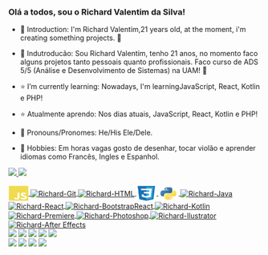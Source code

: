 ### Olá a todos, sou o Richard Valentim da Silva!

- 🥦 Introduction: I'm Richard Valentim,21 years old, at the moment, i'm creating something projects. 🥦    
- 🥦 Indutroducão: Sou Richard Valentim, tenho 21 anos, no momento faco alguns projetos tanto pessoais quanto profissionais. Faco curso de ADS 5/5 (Análise e Desenvolvimento de Sistemas) na UAM! 🥦

- ⭐ I’m currently learning: Nowadays, I'm learningJavaScript, React, Kotlin e PHP!
- ⭐ Atualmente aprendo: Nos dias atuais, JavaScript, React, Kotlin e PHP!
     
- 🦅 Pronouns/Pronomes: He/His Ele/Dele.
  
- 🎇 Hobbies: Em horas vagas gosto de desenhar, tocar violão e aprender idiomas como Francês, Ingles e Espanhol. 

<div align="left">
  <a href="https://github.com/valenart">
  <img height="160em" src="https://github-readme-stats.vercel.app/api?username=valenart&show_icons=true&theme=tokyonight&include_all_commits=true&count_private=true"/>
  <img height="160em" src="https://github-readme-stats.vercel.app/api/top-langs/?username=valenart&layout=compact&langs_count=7&theme=tokyonight"/>
</div>
     
<div style="display: inline_block"><br>
       <img align="center" alt="Richard-Js" height="30" width="40" src="https://raw.githubusercontent.com/devicons/devicon/master/icons/javascript/javascript-plain.svg">
       <img align="center" alt="Richard-Git" height="30" width="40" src="https://cdn.jsdelivr.net/gh/devicons/devicon@latest/icons/git/git-original.svg">
       <img align="center" alt="Richard-HTML" height="30" width="40" src="https://cdn.jsdelivr.net/gh/devicons/devicon@latest/icons/html5/html5-original.svg">
       <img align="center" alt="Richard-CSS" height="30" width="40" src="https://raw.githubusercontent.com/devicons/devicon/master/icons/css3/css3-original.svg">
       <img align="center" alt="Richard-Python" height="30" width="40" src="https://raw.githubusercontent.com/devicons/devicon/master/icons/python/python-original.svg">
       <img align="center" alt="Richard-Java" height="30" width="40" top=10px src="https://cdn.jsdelivr.net/gh/devicons/devicon/icons/java/java-original-wordmark.svg">
       <img align="center" alt="Richard-React" height="30" width="40" src="https://cdn.jsdelivr.net/gh/devicons/devicon@latest/icons/react/react-original.svg">
       <img align="center" alt="Richard-BootstrapReact" height="30" width="40" src="https://cdn.jsdelivr.net/gh/devicons/devicon@latest/icons/reactbootstrap/reactbootstrap-original.svg">
       <img align="center" alt="Richard-Kotlin" height="30" width="40" src="https://cdn.jsdelivr.net/gh/devicons/devicon@latest/icons/kotlin/kotlin-original.svg" />
</div>
 
<div style="display: inline_block">
      <img align="center" alt="Richard-Premiere" height="30" width="40" src="https://cdn.jsdelivr.net/gh/devicons/devicon/icons/premierepro/premierepro-original.svg">
      <img align="center" alt="Richard-Photoshop" height="30" width="40" src="https://cdn.jsdelivr.net/gh/devicons/devicon@latest/icons/photoshop/photoshop-original.svg">
      <img align="center" alt="Richard-Ilustrator" height="30" width="40" src="https://cdn.jsdelivr.net/gh/devicons/devicon/icons/illustrator/illustrator-line.svg">
      <img align="center" alt="Richard-After Effects" height="30" width="40" src="https://cdn.jsdelivr.net/gh/devicons/devicon@latest/icons/aftereffects/aftereffects-original.svg">
</div>    

<div>
        <a href = "https://github.com/Valenart/JAVA" target="_blank"><img src="https://img.shields.io/badge/Java-ED8B00?style=for-the-badge&logo=java&logoColor=white" target="_blank"></a>
        <a href = "https://github.com/Valenart/Codigos-Python" target="_blank"><img src="https://img.shields.io/badge/Python-3776AB?style=for-the-badge&logo=python&logoColor=white" target="_blank"></a>  
        <a href = "https://github.com/Valenart/Sites" target="_blank"><img src="https://img.shields.io/badge/HTML5-E34F26?style=for-the-badge&logo=html5&logoColor=white" target="_blank"></a>
        <a href = "https://github.com/Valenart/Sites" target="_blank"><img src="https://img.shields.io/badge/CSS3-1572B6?style=for-the-badge&logo=css3&logoColor=white" target="_blank"></a>
        <a href = "https://github.com/Valenart" target="_blank"><img src="https://img.shields.io/badge/JavaScript-F7DF1E?style=for-the-badge&logo=javascript&logoColor=black" target="_blank"></a>
</div>

<div>  
       <a href="https://instagram.com/r_valentims" target="_blank"><img src="https://img.shields.io/badge/-Instagram-%23E4405F?style=for-the-badge&logo=instagram&logoColor=white" target="_blank"></a>
       <a href = "mailto:richardvalentim.corp@gmail.com"><img src="https://img.shields.io/badge/-Gmail-%23333?style=for-the-badge&logo=gmail&logoColor=white" target="_blank"></a>
       <a href = "https://twitter.com/ValentimR3" target="_blank"><img src="https://img.shields.io/badge/Twitter-1DA1F2?style=for-the-badge&logo=twitter&logoColor=white" target="_blank"></a> 
       <a href = "https://www.linkedin.com/in/richard-valentim-da-silva-a9010923b/" target="_blank"><img src="https://img.shields.io/badge/LinkedIn-0077B5?style=for-the-badge&logo=linkedin&logoColor=white" target="_blank"></a>  
</div>    
